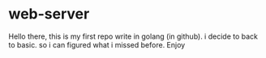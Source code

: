 # web-server

Hello there, this is my first repo write in golang (in github). i decide to back to basic. so i can figured what i missed before. Enjoy
